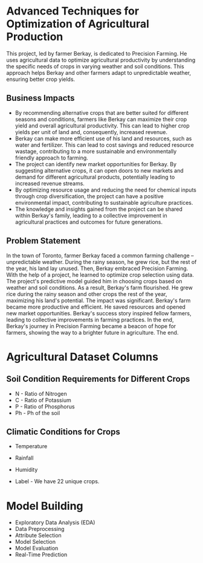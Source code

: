 

# Advanced Techniques for Optimization of Agricultural Production
 This project, led by farmer Berkay, is dedicated to Precision Farming. He uses agricultural data to optimize agricultural productivity by understanding the specific needs of crops in varying weather and soil conditions. This approach helps Berkay and other farmers adapt to unpredictable weather, ensuring better crop yields.
## Business Impacts
* By recommending alternative crops that are better suited for different seasons and conditions, farmers like Berkay can maximize their crop yield and overall agricultural productivity. This can lead to higher crop yields per unit of land and, consequently, increased revenue.
* Berkay can make more efficient use of his land and resources, such as water and fertilizer. This can lead to cost savings and reduced resource wastage, contributing to a more sustainable and environmentally friendly approach to farming.
* The project can identify new market opportunities for Berkay. By suggesting alternative crops, it can open doors to new markets and demand for different agricultural products, potentially leading to increased revenue streams.
* By optimizing resource usage and reducing the need for chemical inputs through crop diversification, the project can have a positive environmental impact, contributing to sustainable agriculture practices.
* The knowledge and insights gained from the project can be shared within Berkay's family, leading to a collective improvement in agricultural practices and outcomes for future generations.



## Problem Statement
 In the town of Toronto, farmer Berkay faced a common farming challenge – unpredictable weather. During the rainy season, he grew rice, but the rest of the year, his land lay unused. Then, Berkay embraced Precision Farming. With the help of a project, he learned to optimize crop selection using data. The project's predictive model guided him in choosing crops based on weather and soil conditions. As a result, Berkay's farm flourished. He grew rice during the rainy season and other crops the rest of the year, maximizing his land's potential. The impact was significant. Berkay's farm became more productive and efficient. He saved resources and opened new market opportunities. Berkay's success story inspired fellow farmers, leading to collective improvements in farming practices. In the end, Berkay's journey in Precision Farming became a beacon of hope for farmers, showing the way to a brighter future in agriculture.
The end.
# Agricultural Dataset Columns
## Soil Condition Requirements for Different Crops
 * N - Ratio of Nitrogen
 * C - Ratio of Potassium 
 * P - Ratio of Phosphorus
 * Ph - Ph of the soil
 ## Climatic Conditions for Crops
 * Temperature 
 * Rainfall
 * Humidity

 * Label - We have 22 unique crops.
# Model Building
* Exploratory Data Analysis (EDA)
* Data Preprocessing
* Attribute Selection
* Model Selection
* Model Evaluation
* Real-Time Prediction
